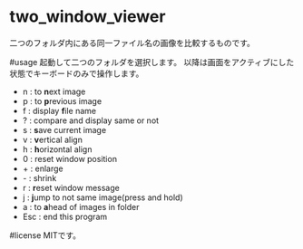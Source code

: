 # two_window_viewer
二つのフォルダ内にある同一ファイル名の画像を比較するものです。

#usage
起動して二つのフォルダを選択します。
以降は画面をアクティブにした状態でキーボードのみで操作します。

 * n : to <b>n</b>ext image
 * p : to <b>p</b>revious image
 * f : display <b>f</b>ile name
 * ? : compare and display same or not
 * s : <b>s</b>ave current image
 * v : <b>v</b>ertical align
 * h : <b>h</b>orizontal align
 * 0 : reset window position
 * \+ : enlarge
 * \- : shrink
 * r : <b>r</b>eset window message
 * j : <b>j</b>ump to not same image(press and hold)
 * a : to <b>a</b>head of images in folder
 * Esc : end this program
 
#license
MITです。
